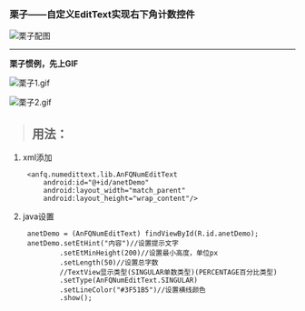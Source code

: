 ### 栗子——自定义EditText实现右下角计数控件

![栗子配图](http://upload-images.jianshu.io/upload_images/2071764-e5426321e3787698.png)


---

**栗子惯例，先上GIF**



![栗子1.gif](http://upload-images.jianshu.io/upload_images/2071764-b45df6bf1d00205e.gif)


![栗子2.gif](http://upload-images.jianshu.io/upload_images/2071764-7be37be47251b7d4.gif)

> ## 用法：

1. xml添加

        <anfq.numedittext.lib.AnFQNumEditText
            android:id="@+id/anetDemo"
            android:layout_width="match_parent"
            android:layout_height="wrap_content"/>

2. java设置

        anetDemo = (AnFQNumEditText) findViewById(R.id.anetDemo);
        anetDemo.setEtHint("内容")//设置提示文字
                .setEtMinHeight(200)//设置最小高度，单位px
                .setLength(50)//设置总字数
                //TextView显示类型(SINGULAR单数类型)(PERCENTAGE百分比类型)
                .setType(AnFQNumEditText.SINGULAR)
                .setLineColor("#3F51B5")//设置横线颜色
                .show();